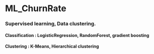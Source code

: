 # ML_ChurnRate
### Supervised learning, Data clustering.
#### Classification : LogisticRegression, RandomForest, gradient boosting
#### Clustering : K-Means, Hierarchical clustering
